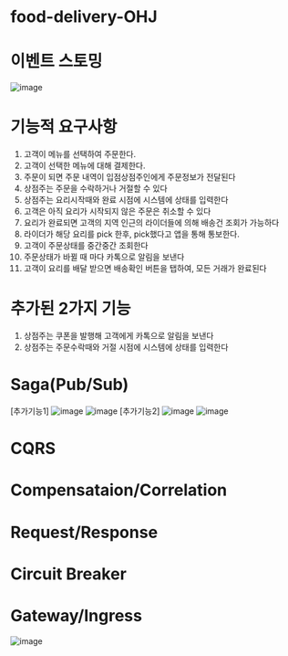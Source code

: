 # food-delivery-OHJ

# 이벤트 스토밍

![image](https://user-images.githubusercontent.com/91641815/203244063-cdace5b5-f4b3-406f-8ab5-47569c056667.png)

# 기능적 요구사항
1. 고객이 메뉴를 선택하여 주문한다.
2. 고객이 선택한 메뉴에 대해 결제한다.
3. 주문이 되면 주문 내역이 입점상점주인에게 주문정보가 전달된다
4. 상점주는 주문을 수락하거나 거절할 수 있다
5. 상점주는 요리시작때와 완료 시점에 시스템에 상태를 입력한다
6. 고객은 아직 요리가 시작되지 않은 주문은 취소할 수 있다
7. 요리가 완료되면 고객의 지역 인근의 라이더들에 의해 배송건 조회가 가능하다
8. 라이더가 해당 요리를 pick 한후, pick했다고 앱을 통해 통보한다.
9. 고객이 주문상태를 중간중간 조회한다
10. 주문상태가 바뀔 때 마다 카톡으로 알림을 보낸다
11. 고객이 요리를 배달 받으면 배송확인 버튼을 탭하여, 모든 거래가 완료된다

# 추가된 2가지 기능
1. 상점주는 쿠폰을 발행해 고객에게 카톡으로 알림을 보낸다
2. 상점주는 주문수락때와 거절 시점에 시스템에 상태를 입력한다

# Saga(Pub/Sub)
[추가기능1]
![image](https://user-images.githubusercontent.com/91641815/203246773-d06bc2f4-4e14-45b7-b840-a855ce3f7c0f.png)
![image](https://user-images.githubusercontent.com/91641815/203246965-be1a149e-9e0f-4098-a45f-59baa99158a4.png)
[추가기능2]
![image](https://user-images.githubusercontent.com/91641815/203252351-780a3bce-5e9e-4b13-bfe7-750781d28a0c.png)
![image](https://user-images.githubusercontent.com/91641815/203252269-ace7a3de-4ee7-46c4-8daf-928ce5aeb2d6.png)

# CQRS


# Compensataion/Correlation


# Request/Response


# Circuit Breaker


# Gateway/Ingress
![image](https://user-images.githubusercontent.com/91641815/203247906-b205c254-6528-4e70-af85-f6c063833e08.png)
